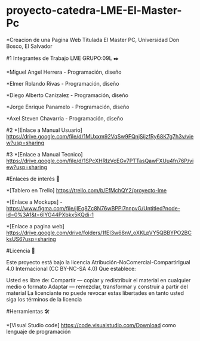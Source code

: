 # proyecto-catedra-LME-El-Master-Pc

*Creacion de una Pagina Web Titulada El Master PC,  Universidad Don Bosco, El Salvador


#1 Integrantes de Trabajo LME GRUPO:09L ✒️

*Miguel Angel Herrera - Programación, diseño

*Elmer Rolando Rivas - Programación, diseño

*Diego Alberto Canizalez - Programación, diseño

*Jorge Enrique Panamelo - Programación, diseño

*Axel Steven Chavarria - Programación, diseño



#2 *[Enlace a  Manual Usuario] https://drive.google.com/file/d/1MUxxm92VqSw9FQnjSijzfRy68K7g7h3v/view?usp=sharing




#3 *[Enlace a Manual Tecnico]  https://drive.google.com/file/d/1SPcXHRIzVcEGv7PTTasQawFXUu4fn76P/view?usp=sharing




#Enlaces de interés 👀


*[Tablero en Trello] https://trello.com/b/EfMchQY2/proyecto-lme


*[Enlace a Mockups] - https://www.figma.com/file/jIEq8Zc8N76wBPPl7nnpvG/Untitled?node-id=0%3A1&t=6lYG44PXbkx5KQdi-1


*[Enlace a pagina web]   https://drive.google.com/drive/folders/1fEI3w68nV_oXKLpVY5QBBYPO2BCksUS6?usp=sharing


#Licencia 📄


Este proyecto está bajo la licencia Atribución-NoComercial-CompartirIgual 4.0 Internacional (CC BY-NC-SA 4.0) Que establece:

Usted es libre de: Compartir — copiar y redistribuir el material en cualquier medio o formato Adaptar — remezclar, transformar y construir a partir del material La licenciante no puede revocar estas libertades en tanto usted siga los términos de la licencia




#Herramientas 🛠️

*[Visual Studio code] https://code.visualstudio.com/Download   como lenguaje de programación
